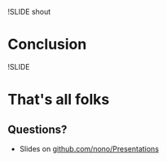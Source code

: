 !SLIDE shout
# Conclusion #

!SLIDE
# That's all folks #
## Questions? ##

* Slides on [github.com/nono/Presentations](http://github.com/nono/Presentations)
